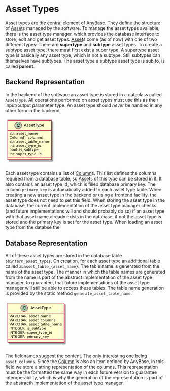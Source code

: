 # Asset Types
Asset types are _the_ central element of AnyBase. They define the structure of [Asset]s managed by the software. To manage the asset types available, there is the asset type manager, which provides the database interface to store, edit and get asset types. [Asset]s come (as of now) with one of two different types: There are __supertype__ and __subtype__ asset types. To create a subtype asset type, there must first exist a super type. A supertype asset type is basically any asset type, which is not a subtype. Still subtypes can themselves have subtypes. The asset type a subtype asset type is sub to, is called __parent__.

## Backend Representation

In the backend of the software an asset type is stored in a dataclass called ``AssetType``. All operations performed on asset types must use this as their input/output parameter type. An asset type should _never_ be handled in any other form in the backend. 

![Asset Type Class][asset_type_class]

Each asset type contains a list of [Column]s. This list defines the columns required from a database table, so [Asset]s of this type can be stored in it. It also contains an asset type id, which is filled database primary key. The column ``primary_key`` is automatically added to each asset type table. When creating a new asset type in the backend or using a frontend facility, the asset type does not need to set this field. When storing the asset type in the database, the current implementation of the asset type manager checks (and future implementations will and should probably do so) if an asset type with that asset name already exists in the database, if not the asset type is stored and the primary key is set for the asset type. When loading an asset type from the databse the 

## Database Representation

All of these asset types are stored in the database table ``abintern_asset_types``. On creation, for each asset type an additional table called ``abasset_table_{asset_name}``. The table name is generated from the name of the asset type. The manner in which the table names are generated from the name is part of the abstract implementation of the asset type manager, to guarantee, that future implementations of the asset type manager will still be able to access these tables. The table name generation is provided by the static method ``generate_asset_table_name``. 

![Asset Type Database Representation][asset_type_db]

The fieldnames suggest the content. The only interesting one being ``asset_columns``. Since the [Column] is also an item defined by AnyBase, in this field we store a string representation of the columns. This representation must be the formatted the same way in each future version to guarantee interoperability, which is why the generation of the representation is part of the abstracth implementation of the asset type manager.

[//]: # (LINKS)
[Column]: https://github.com/PDT420/AnyBase/blob/master/doc/components/column.md
[Asset]: https://github.com/PDT420/AnyBase/blob/master/doc/components/assets.md

[//]: # (IMAGES)
[asset_type_class]: graphics/plantuml_rendered/asset_type_class.png "Asset Type Class"
[asset_type_db]: graphics/plantuml_rendered/asset_type_db.png "Asset Type Database Entity"